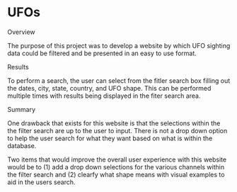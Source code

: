 # UFOs

Overview

The purpose of this project was to develop a website by which UFO sighting data could be filtered and be presented in an easy to use format.

Results

To perform a search, the user can select from the fitler search box filling out the dates, city, state, country, and UFO shape. This can be performed multiple times with results being displayed in the fiter search area.

Summary

One drawback that exists for this website is that the selections within the the filter search are up to the user to input. There is not a drop down option to help the user search for what they want based on what is within the database. 

Two items that would improve the overall user experience with this website would be to (1) add a drop down selections for the various channels within the filter search and (2) clearfy what shape means with visual examples to aid in the users search. 
